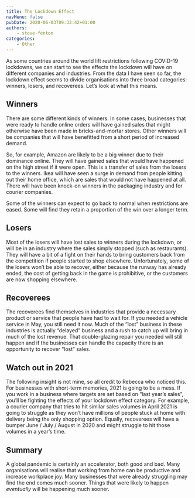 ```yaml
---
title: The Lockdown Effect
navMenu: false
pubDate: 2020-06-03T09:33:42+01:00
authors:
    - steve-fenton
categories:
    - Other
---
```


As some countries around the world lift restrictions following COVID-19 lockdowns, we can start to see the effects the lockdown will have on different companies and industries. From the data I have seen so far, the lockdown effect seems to divide organisations into three broad categories: winners, losers, and recoverees. Let’s look at what this means.

## Winners

There are some different kinds of winners. In some cases, businesses that were ready to handle online orders will have gained sales that might otherwise have been made in bricks-and-mortar stores. Other winners will be companies that will have benefitted from a short period of increased demand.

So, for example, Amazon are likely to be a big winner due to their dominance online. They will have gained sales that would have happened on the high street if it were open. This is a transfer of sales from the losers to the winners. Ikea will have seen a surge in demand from people kitting out their home office, which are sales that would not have happened at all. There will have been knock-on winners in the packaging industry and for courier companies.

Some of the winners can expect to go back to normal when restrictions are eased. Some will find they retain a proportion of the win over a longer term.

## Losers

Most of the losers will have lost sales to winners during the lockdown, or will be in an industry where the sales simply stopped (such as restaurants). They will have a bit of a fight on their hands to bring customers back from the competition if people started to shop elsewhere. Unfortunately, some of the losers won’t be able to recover, either because the runway has already ended, the cost of getting back in the game is prohibitive, or the customers are now shopping elsewhere.

## Recoverees

The recoverees find themselves in industries that provide a necessary product or service that people have had to wait for. If you needed a vehicle service in May, you still need it now. Much of the “lost” business in these industries is actually “delayed” business and a rush to catch up will bring in much of the lost revenue. That double-glazing repair you needed will still happen and if the businesses can handle the capacity there is an opportunity to recover “lost” sales.

## Watch out in 2021

The following insight is not mine, so all credit to Rebecca who noticed this. For businesses with short-term memories, 2021 is going to be a mess. If you work in a business where targets are set based on “last year’s sales”, you’ll be fighting the effects of your lockdown effect category. For example, a courier company that tries to hit similar sales volumes in April 2021 is going to struggle as they won’t have millions of people stuck at home with delivery being the only shopping option. Equally, recoverees will have a bumper June / July / August in 2020 and might struggle to hit those volumes in a year’s time.

## Summary

A global pandemic is certainly an accelerator, both good and bad. Many organisations will realise that working from home can be productive and increase workplace joy. Many businesses that were already struggling may find the end comes much sooner. Things that were likely to happen *eventually* will be happening much sooner.